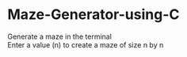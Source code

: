 # Maze-Generator-using-C
Generate a maze in the terminal  
Enter a value (n) to create a maze of size n by n
